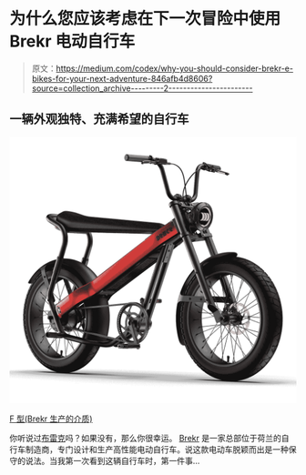 # 为什么您应该考虑在下一次冒险中使用 Brekr 电动自行车

> 原文：<https://medium.com/codex/why-you-should-consider-brekr-e-bikes-for-your-next-adventure-846afb4d8606?source=collection_archive---------2----------------------->

## 一辆外观独特、充满希望的自行车

![](img/66c0fd03b0287654948eafb3183ce067.png)

[F 型(Brekr 生产的介质)](https://www.brekr.com/en/wp-content/uploads/sites/3/2022/12/Model-F-red-1.png)

你听说过[布雷克](https://www.brekr.com/en/)吗？如果没有，那么你很幸运。 [Brekr](https://www.brekr.com/en/) 是一家总部位于荷兰的自行车制造商，专门设计和生产高性能电动自行车。说这款电动车脱颖而出是一种保守的说法。当我第一次看到这辆自行车时，第一件事…